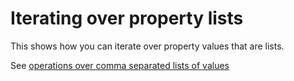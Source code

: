 # Iterating over property lists

This shows how you can iterate over property values that are lists.

See [operations over comma separated lists of values](https://github.com/w3c/cogai/blob/master/chunks-and-rules.md#operations-on-comma-separated-lists)
